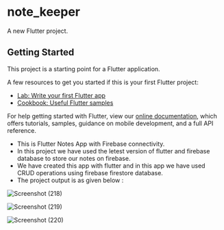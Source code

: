 # note_keeper

A new Flutter project.

## Getting Started

This project is a starting point for a Flutter application.

A few resources to get you started if this is your first Flutter project:

- [Lab: Write your first Flutter app](https://flutter.dev/docs/get-started/codelab)
- [Cookbook: Useful Flutter samples](https://flutter.dev/docs/cookbook)

For help getting started with Flutter, view our
[online documentation](https://flutter.dev/docs), which offers tutorials,
samples, guidance on mobile development, and a full API reference.

- This is Flutter Notes App with Firebase connectivity.
- In this project we have used the letest version of flutter and firebase database to store our notes on firebase.
- We have created this app with flutter and in this app we have used CRUD operations using firebase firestore database. 
- The project output is as given below : 

![Screenshot (218)](https://user-images.githubusercontent.com/86527836/178110332-1f0be631-8ebd-4406-8e0e-35e91e76aca0.png)

![Screenshot (219)](https://user-images.githubusercontent.com/86527836/178110346-e36d1cfc-6d04-4266-8315-1f07b4180089.png)

![Screenshot (220)](https://user-images.githubusercontent.com/86527836/178110351-0d10eda5-7553-4ce6-927e-a61d643b685e.png)
